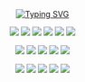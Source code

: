 <div align="center">
  <a href="https://git.io/typing-svg"><img src="https://readme-typing-svg.demolab.com?font=Josefin+Sans&size=30&duration=2000&pause=1000&color=6E85B7&center=true&width=435&lines=Hi%2C+I'm+KYEONGSEO+CHOI" alt="Typing SVG" /></a>
<!--   <img src="https://capsule-render.vercel.app/api?type=cylinder&color=7FB77E&height=100&section=header&text=KYEONGSEO%20CHOI&fontSize=30" /> -->
           
<p>
  <img src="https://img.shields.io/badge/Java-007396?style=flat-square&logo=Java&logoColor=white"/>
  <img src="https://img.shields.io/badge/python-3776AB?style=flat-square&logo=python&logoColor=blue">
  <img src="https://img.shields.io/badge/c++-00599C?style=flat-square&logo=c%2B%2B&logoColor=white">
  <img src="https://img.shields.io/badge/javascript-F7DF1E?style=flat-square&logo=javascript&logoColor=black"> 
  <img src="https://img.shields.io/badge/html5-E34F26?style=flat-square&logo=html5&logoColor=violet"> 
  <img src="https://img.shields.io/badge/css-1572B6?style=flat-square&logo=css3&logoColor=white"> 
</p>
<p>
  <img src="https://img.shields.io/badge/Spring Boot?style=flat-square&logo=SpringBoot&logoColor=blue"/>
  <img src="https://img.shields.io/badge/Node.js?style=flat-square&logo=NodeJs&logoColor=violet"/>
  <img src="https://img.shields.io/badge/React-61DAFB?style=flat-square&logo=React&logoColor=black"/>
  <img src="https://img.shields.io/badge/jquery-0769AD?style=flat-square&logo=jquery&logoColor=white">
  <img src="https://img.shields.io/badge/Android-3DDC84?style=flat-square&logo=Android&logoColor=yellow"/>
</p>
<p>
  <img src="https://img.shields.io/badge/Docker?style=flat-square&logo=Docker&logoColor=black"/>
  <img src="https://img.shields.io/badge/Git?style=flat-square&logo=React&logoColor=red"/>
  <img src="https://img.shields.io/badge/Firebase?style=flat-square&logo=jquery&logoColor=yellow">
  <img src="https://img.shields.io/badge/MySQL?style=flat-square&logo=Android&logoColor=pink"/>
  <img src="https://img.shields.io/badge/Slack?style=flat-square&logo=Slack&logoColor=violet"/>
</p>
</div>

<!-- <div align="center">
  [![Kyeongseo's GitHub stats](https://github-readme-stats.vercel.app/api?username=kyeongseo90)](https://github.com/kyeongseo90/github-readme-stats)

  [![Velog](https://velog-readme-stats.vercel.app/api?name=froajnzd)](https://velog.io/@froajnzd/about)  
</div>
 -->

